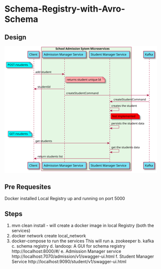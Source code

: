 # Schema-Registry-with-Avro-Schema
## Design
![](https://github.com/Ruthwik/Schema-Registry-with-Avro-Schema/blob/master/design/school_admission_system.svg)

## Pre Requesites
Docker installed
Local Registry up and running on port 5000

## Steps
1. mvn clean install - will create a docker image in local Registry (both the services)
2. docker network create local_network
3. docker-compose to run the services
  This will run
   a. zookeeper
   b. kafka
   c. schema registry
   d. landoop: A GUI for schema registry http://localhost:8000/#/
   e. Admission Manager service http://localhost:7070/admission/v1/swagger-ui.html
   f. Student Manager Service http://localhost:9090/student/v1/swagger-ui.html
